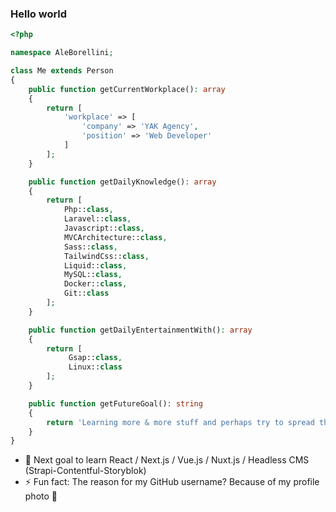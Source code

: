 ### Hello world

```php
<?php

namespace AleBorellini;

class Me extends Person
{
    public function getCurrentWorkplace(): array
    {
        return [
            'workplace' => [
                'company' => 'YAK Agency',
                'position' => 'Web Developer'         
            ]
        ];
    }

    public function getDailyKnowledge(): array
    {
        return [
            Php::class,
            Laravel::class,
            Javascript::class,
            MVCArchitecture::class,
            Sass::class,
            TailwindCss::class,
            Liquid::class,
            MySQL::class,
            Docker::class,
            Git::class
        ];
    }

    public function getDailyEntertainmentWith(): array
    {
        return [
             Gsap::class,
             Linux::class
        ];
    }

    public function getFutureGoal(): string
    {
        return 'Learning more & more stuff and perhaps try to spread the knowledge';
    }
}
```

- 🌱 Next goal to learn React / Next.js / Vue.js / Nuxt.js / Headless CMS (Strapi-Contentful-Storyblok)
- ⚡ Fun fact: The reason for my GitHub username? Because of my profile photo 🌭
